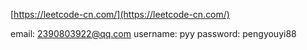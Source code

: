 
[https://leetcode-cn.com/](https://leetcode-cn.com/)

email: 2390803922@qq.com
username: pyy
password: pengyouyi88



